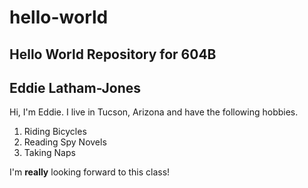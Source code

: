 # hello-world
Hello World Repository for 604B
---
## Eddie Latham-Jones
Hi, I'm Eddie. I live in Tucson, Arizona and have the following hobbies.
1. Riding Bicycles
2. Reading Spy Novels
3. Taking Naps

I'm **really** looking forward to this class!
